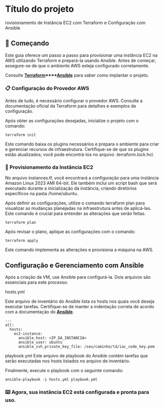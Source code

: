 # Título do projeto

rovisionamento de Instância EC2 com Terraform e Configuração com Ansible

## 🚀 Começando

Este guia oferece um passo a passo para provisionar uma instância EC2 na AWS utilizando Terraform e prepará-la usando Ansible. Antes de começar, assegure-se de que o ambiente AWS esteja configurado corretamente.

Consulte **[Terraform](https://developer.hashicorp.com/terraform?product_intent=terraform)****[Ansible](hhttps://www.ansible.com)** para saber como implantar o projeto.

### 📋 Configuração do Provedor AWS

Antes de tudo, é necessário configurar o provedor AWS. Consulte a documentação oficial da Terraform para detalhes e exemplos de configuração.

Após obter as configurações desejadas, inicialize o projeto com o comando:

```
terraform init
```
Este comando baixa os plugins necessários e prepara o ambiente para criar e gerenciar recursos de infraestrutura. Certifique-se de que os plugins estão atualizados; você pode encontrá-los no arquivo .terraform.lock.hcl.

### 🔧 Provisionamento da Instância EC2

No arquivo instances.tf, você encontrará a configuração para uma instância Amazon Linux 2023 AMI 64-bit. Ele também inclui um script bash que será executado durante a inicialização da instância, criando diretórios específicos na pasta /home/ubuntu.

Após definir as configurações, utilize o comando terraform plan para visualizar as mudanças planejadas na infraestrutura antes de aplicá-las. Este comando é crucial para entender as alterações que serão feitas.

```
terraform plan
```

Após revisar o plano, aplique as configurações com o comando:

```
terraform apply
```

Este comando implementa as alterações e provisiona a máquina na AWS.

## Configuração e Gerenciamento com Ansible

Após a criação da VM, use Ansible para configurá-la. Dois arquivos são essenciais para este processo:

hosts.yml

Este arquivo de inventário do Ansible lista os hosts nos quais você deseja executar tarefas. Certifique-se de manter a indentação correta de acordo com a documentação do **[Ansible](https://docs.ansible.com/ansible/latest/inventory_guide/intro_inventory.html)**.

```
---
all:
  hosts:
    ec2-instance:
      ansible_host: <IP_DA_INSTANCIA>
      ansible_user: ubuntu
      ansible_ssh_private_key_file: /seu/caminho/tá/iac_code_key.pem

```

playbook.yml
Este arquivo de playbook do Ansible contém tarefas que serão executadas nos hosts listados no arquivo de inventário.

Finalmente, execute o playbook com o seguinte comando:

```
ansible-playbook -i hosts.yml playbook.yml

```

### ⌨️ Agora, sua instância EC2 está configurada e pronta para uso.